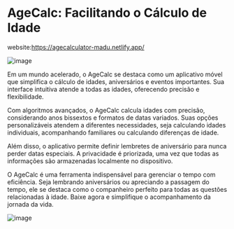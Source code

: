# AgeCalc: Facilitando o Cálculo de Idade

website:https://agecalculator-madu.netlify.app/

![image](https://github.com/Madusalves/30-days-30-projects/assets/111824481/772b0afd-3c03-4360-b020-b17b862f5c8c)


Em um mundo acelerado, o AgeCalc se destaca como um aplicativo móvel que simplifica o cálculo de idades, aniversários e eventos importantes. Sua interface intuitiva atende a todas as idades, oferecendo precisão e flexibilidade.

Com algoritmos avançados, o AgeCalc calcula idades com precisão, considerando anos bissextos e formatos de datas variados. Suas opções personalizáveis atendem a diferentes necessidades, seja calculando idades individuais, acompanhando familiares ou calculando diferenças de idade.

Além disso, o aplicativo permite definir lembretes de aniversário para nunca perder datas especiais. A privacidade é priorizada, uma vez que todas as informações são armazenadas localmente no dispositivo.

O AgeCalc é uma ferramenta indispensável para gerenciar o tempo com eficiência. Seja lembrando aniversários ou apreciando a passagem do tempo, ele se destaca como o companheiro perfeito para todas as questões relacionadas à idade. Baixe agora e simplifique o acompanhamento da jornada da vida.

![image](https://github.com/Madusalves/30-days-30-projects/assets/111824481/53e1fad3-2962-4ba8-aa81-82e5506a4056)

